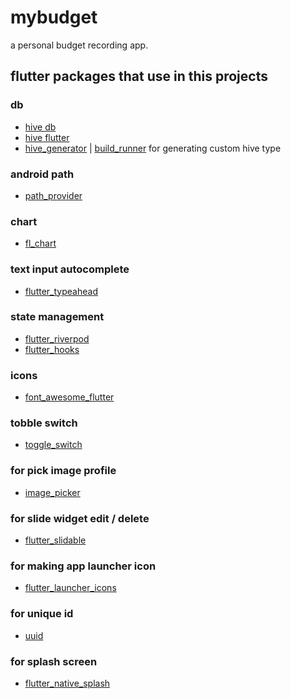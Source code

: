 # mybudget

a personal budget recording app.

## flutter packages that use in this projects
 ### db
- [hive db](https://pub.dev/packages/hive)
- [hive flutter](https://pub.dev/packages/hive_flutter)
- [hive_generator](https://pub.dev/packages/hive_generator) | [build_runner](https://pub.dev/packages/build_runner)
  for generating custom hive type
### android path
- [path_provider](https://pub.dev/packages/path_provider)
### chart 
- [fl_chart](https://pub.dev/packages/fl_chart)
### text input autocomplete
- [flutter_typeahead](https://pub.dev/packages/flutter_typeahead)
### state management
- [flutter_riverpod](https://pub.dev/packages/flutter_riverpod)
- [flutter_hooks](https://pub.dev/packages/flutter_hooks)
### icons
- [font_awesome_flutter](https://pub.dev/packages/font_awesome_flutter)
### tobble switch
- [toggle_switch](https://pub.dev/packages/toggle_switch)
### for pick image profile
- [image_picker](https://pub.dev/packages/image_picker)
### for slide widget edit / delete
- [flutter_slidable](https://pub.dev/packages/flutter_slidable)
### for making app launcher icon
- [flutter_launcher_icons](https://pub.dev/packages/flutter_launcher_icons)
### for unique id
- [uuid](https://pub.dev/packages/uuid)
### for splash screen
- [flutter_native_splash](https://pub.dev/packages/flutter_native_splash)
 